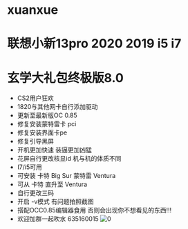 # xuanxue
# 联想小新13pro  2020 2019  i5 i7
# 玄学大礼包终极版8.0
* CS2用户狂欢
* 1820与其他网卡自行添加驱动
* 更新至最新版OC 0.85
* 修复安装蒙特雷卡 pci
* 修复安装界面卡pe
* 修复引导黑屏
* 开机更加快速 装逼更加凶猛
* 花屏自行更改核显id 机与机的体质不同
* I7/i5可用
* 可安装 卡特 Big Sur 蒙特雷 Ventura
* 可从 卡特 直升至 Ventura
* 自行更改三码 
* 开启 -v模式 有问题拍照截图
* 搭配OCC0.85编辑器食用 否则会出现你不想看见的东西!!!
* 欢迎加群一起吹水 635160015
![0](https://user-images.githubusercontent.com/89823575/199192486-d54c3d99-73dc-4993-bedf-1a0cbc6b12d1.jpg)

